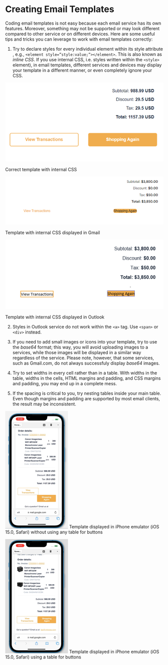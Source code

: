 # Creating Email Templates
Coding email templates is not easy because each email service has its own features. Moreover, something may not be supported or may look different compared to other service or on different devices. Here are some useful tips and tricks you can leverage to work with email templates correctly:

1. Try to declare styles for every individual element within its style attribute , e.g., `<element style=”style:value;”></element>`. This is also known as *inline CSS*. If you use internal CSS, i.e. styles written within the `<style>` element), in email templates, different services and devices may display your template in a different manner, or even completely ignore your CSS.

![Correct template](/docs/media/template-correct-buttons.png)

Correct template with internal CSS

![Template in Gmail](/docs/media/template-gmail-buttons.png)

Template with internal CSS displayed in Gmail

![Template in Outlook](/docs/media/template-outlook-buttons.png)

Template with internal CSS displayed in Outlook

2. Styles in Outlook service do not work within the `<a>` tag. Use `<span>` or `<div>` instead.

3. If you need to add small images or icons into your template, try to use the *base64* format; this way, you will avoid uploading images to a services, while those images will be displayed in a similar way regardless of the service. Please note, however, that some services, such as Gmail.com, do not always successfuly display *base64* images.

4. Try to set widths in every cell rather than in a table. With widths in the table, widths in the cells, HTML margins and padding, and CSS margins and padding, you may end up in a complete mess.

5. If the spacing is critical to you, try nesting tables inside your main table. Even though margins and padding are supported by most email clients, the result may be inconsistent.

![Template displayed on iPhone with incorrect buttons](/docs/media/template-buttons-in-phone-not-correct.png)
Template displayed in iPhone emulator (iOS 15.0, Safari) without using any table for buttons

![Template in iPhone - buttons are correct](/docs/media/template-buttons-in-phone-correct.png)
Template displayed in iPhone emulator (iOS 15.0, Safari) using a table for buttons
